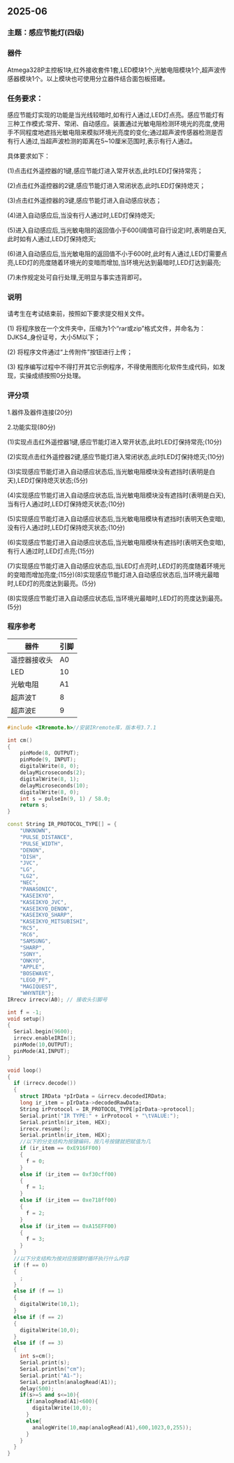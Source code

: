 ## 2025-06

### 主题：感应节能灯(四级)

### 器件

Atmega328P主控板1块,红外接收套件1套,LED模块1个,光敏电阻模块1个,超声波传感器模块1个。以上模块也可使用分立器件结合面包板搭建。

### 任务要求：

感应节能灯实现的功能是当光线较暗时,如有行人通过,LED灯点亮。感应节能灯有三种工作模式:常开、常闭、自动感应。装置通过光敏电阻检测环境光的亮度,使用手不同程度地遮挡光敏电阻来模拟环境光亮度的变化;通过超声波传感器检测是否有行人通过,当超声波检测的距离在5~10厘米范围时,表示有行人通过。

具体要求如下：

(1)点击红外遥控器的1键,感应节能灯进入常开状态,此时LED灯保持常亮；

(2)点击红外遥控器的2键,感应节能灯进入常闭状态,此时LED灯保持熄灭；

(3)点击红外遥控器的3键,感应节能灯进入自动感应状态；

(4)进入自动感应后,当没有行人通过时,LED灯保持熄灭;

(5)进入自动感应后,当光敏电阻的返回值小于600(阈值可自行设定)时,表明是白天,此时如有人通过,LED灯保持熄灭;

(6)进入自动感应后,当光敏电阻的返回值不小于600时,此时有人通过,LED灯需要点亮,LED灯的亮度随着环境光的变暗而增加,当环境光达到最暗时,LED灯达到最亮;

(7)未作规定处可自行处理,无明显与事实违背即可。

### 说明

请考生在考试结束前，按照如下要求提交相关文件。

(1) 将程序放在一个文件夹中，压缩为1个“rar或zip”格式文件，并命名为：DJKS4_身份证号，大小5M以下；

(2) 将程序文件通过“上传附件”按钮进行上传；

(3) 程序编写过程中不得打开其它示例程序，不得使用图形化软件生成代码，如发现，实操成绩按照0分处理。 

### 评分项

1.器件及器件连接(20分)

2.功能实现(80分)

(1)实现点击红外遥控器1键,感应节能灯进入常开状态,此时LED灯保持常亮;(10分)

(2)实现点击红外遥控器2键,感应节能灯进入常闭状态,此时LED灯保持熄灭;(10分)

(3)实现感应节能灯进入自动感应状态后,当光敏电阻模块没有遮挡时(表明是白天),LED灯保持熄灭状态;(5分)

(4)实现感应节能灯进入自动感应状态后,当光敏电阻模块没有遮挡时(表明是白天),当有行人通过时,LED灯保持熄灭状态;(10分)

(5)实现感应节能灯进入自动感应状态后,当光敏电阻模块有遮挡时(表明天色变暗),没有行人通过时,LED灯保持熄灭状态;(10分)

(6)实现感应节能灯进入自动感应状态后,当光敏电阻模块有遮挡时(表明天色变暗),有行人通过时,LED灯点亮;(15分)

(7)实现感应节能灯进入自动感应状态后,当LED灯点亮时,LED灯的亮度随着环境光的变暗而增加亮度;(15分)(8)实现感应节能灯进入自动感应状态后,当环境光最暗时,LED灯的亮度达到最亮。(5分)

(8)实现感应节能灯进入自动感应状态后,当环境光最暗时,LED灯的亮度达到最亮。(5分)

### 程序参考

| 器件         | 引脚 |
| ------------ | ---- |
| 遥控器接收头 | A0   |
| LED          | 10   |
| 光敏电阻     | A1   |
| 超声波T      | 8    |
| 超声波E      | 9    |

```c++
#include <IRremote.h>//安装IRremote库，版本号3.7.1

int cm()
{
    pinMode(8, OUTPUT); 
    pinMode(9, INPUT);  
    digitalWrite(8, 0);
    delayMicroseconds(2);
    digitalWrite(8, 1);
    delayMicroseconds(10);
    digitalWrite(8, 0);
    int s = pulseIn(9, 1) / 58.0;
    return s;
}

const String IR_PROTOCOL_TYPE[] = {
    "UNKNOWN",
    "PULSE_DISTANCE",
    "PULSE_WIDTH",
    "DENON",
    "DISH",
    "JVC",
    "LG",
    "LG2",
    "NEC",
    "PANASONIC",
    "KASEIKYO",
    "KASEIKYO_JVC",
    "KASEIKYO_DENON",
    "KASEIKYO_SHARP",
    "KASEIKYO_MITSUBISHI",
    "RC5",
    "RC6",
    "SAMSUNG",
    "SHARP",
    "SONY",
    "ONKYO",
    "APPLE",
    "BOSEWAVE",
    "LEGO_PF",
    "MAGIQUEST",
    "WHYNTER"};
IRrecv irrecv(A0); // 接收头引脚号

int f = -1;
void setup()
{
  Serial.begin(9600);
  irrecv.enableIRIn();
  pinMode(10,OUTPUT);
  pinMode(A1,INPUT);
}

void loop()
{
  if (irrecv.decode())
  {
    struct IRData *pIrData = &irrecv.decodedIRData;
    long ir_item = pIrData->decodedRawData;
    String irProtocol = IR_PROTOCOL_TYPE[pIrData->protocol];
    Serial.print("IR TYPE:" + irProtocol + "\tVALUE:");
    Serial.println(ir_item, HEX);
    irrecv.resume();
    Serial.println(ir_item, HEX);
    //以下的分支结构为按键编码，按几号按键就把赋值为几
    if (ir_item == 0xE916FF00)
    {
      f = 0;
    }
    else if (ir_item == 0xf30cff00)
    {
      f = 1;
    }
    else if (ir_item == 0xe718ff00)
    {
      f = 2;
    }
    else if (ir_item == 0xA15EFF00)
    {
      f = 3;
    }
  }
  //以下分支结构为按对应按键时循环执行什么内容
  if (f == 0)
  {
    ;
  }
  else if (f == 1)
  {
    digitalWrite(10,1);
  }
  else if (f == 2)
  {
    digitalWrite(10,0);
  }
  else if (f == 3)
  {
    int s=cm();
    Serial.print(s);
    Serial.println("cm");
    Serial.print("A1-");
    Serial.println(analogRead(A1));
    delay(500);
    if(s>=5 and s<=10){
      if(analogRead(A1)<600){
        digitalWrite(10,0);
      }
      else{
        analogWrite(10,map(analogRead(A1),600,1023,0,255));
      }
    }
  }
}
```

